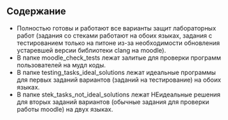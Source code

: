 ## **Содержание**
* Полностью готовы и работают все варианты защит лабораторных работ (задания со стеками работают на обоих языках, задания с тестированием только на питоне из-за необходимости обновления устаревшей версии библиотеки clang на moodle).
* В папке moodle_check_tests лежат залитые для проверки программ пользователей на мудл коды.
* В папке testing_tasks_ideal_solutions лежат идеальные программы для первых заданий вариантов (заданий на тестирование) на обоих языках.
* В папке stek_tasks_not_ideal_solutions лежат НЕидеальные решения для вторых заданий вариантов (обычные задания для проверки работы moodle) на двух языках.
